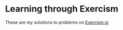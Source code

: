 # Learning through Exercism

These are my solutions to problems on [Exercism.io](https://exercism.io/)
